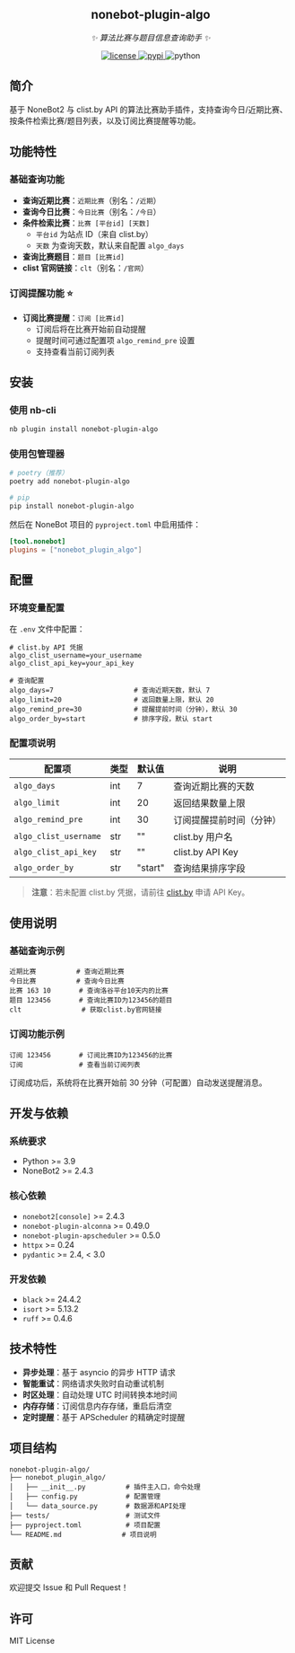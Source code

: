 <div align="center">

## nonebot-plugin-algo

_✨ 算法比赛与题目信息查询助手 ✨_

<a href="./LICENSE">
    <img src="https://img.shields.io/github/license/Tabris-ZX/nonebot-plugin-algo.svg" alt="license">
  </a>
  <a href="https://pypi.python.org/pypi/nonebot-plugin-algo">
    <img src="https://img.shields.io/pypi/v/nonebot-plugin-algo.svg" alt="pypi">
  </a>
  <img src="https://img.shields.io/badge/python-3.9+-blue.svg" alt="python">

</div>

## 简介

基于 NoneBot2 与 clist.by API 的算法比赛助手插件，支持查询今日/近期比赛、按条件检索比赛/题目列表，以及订阅比赛提醒等功能。

## 功能特性

### 基础查询功能
- **查询近期比赛**：`近期比赛`（别名：`/近期`）
- **查询今日比赛**：`今日比赛`（别名：`/今日`）
- **条件检索比赛**：`比赛 [平台id] [天数]`
  - `平台id` 为站点 ID（来自 clist.by）
  - `天数` 为查询天数，默认来自配置 `algo_days`
- **查询比赛题目**：`题目 [比赛id]`
- **clist 官网链接**：`clt`（别名：`/官网`）

### 订阅提醒功能 ⭐
- **订阅比赛提醒**：`订阅 [比赛id]`
  - 订阅后将在比赛开始前自动提醒
  - 提醒时间可通过配置项 `algo_remind_pre` 设置
  - 支持查看当前订阅列表

## 安装

### 使用 nb-cli

```bash
nb plugin install nonebot-plugin-algo
```

### 使用包管理器

```bash
# poetry（推荐）
poetry add nonebot-plugin-algo

# pip
pip install nonebot-plugin-algo
```

然后在 NoneBot 项目的 `pyproject.toml` 中启用插件：

```toml
[tool.nonebot]
plugins = ["nonebot_plugin_algo"]
```

## 配置

### 环境变量配置

在 `.env` 文件中配置：

```env
# clist.by API 凭据
algo_clist_username=your_username
algo_clist_api_key=your_api_key

# 查询配置
algo_days=7                    # 查询近期天数，默认 7
algo_limit=20                  # 返回数量上限，默认 20
algo_remind_pre=30             # 提醒提前时间（分钟），默认 30
algo_order_by=start            # 排序字段，默认 start
```

### 配置项说明

| 配置项 | 类型 | 默认值 | 说明 |
|--------|------|--------|------|
| `algo_days` | int | 7 | 查询近期比赛的天数 |
| `algo_limit` | int | 20 | 返回结果数量上限 |
| `algo_remind_pre` | int | 30 | 订阅提醒提前时间（分钟） |
| `algo_clist_username` | str | "" | clist.by 用户名 |
| `algo_clist_api_key` | str | "" | clist.by API Key |
| `algo_order_by` | str | "start" | 查询结果排序字段 |

> **注意**：若未配置 clist.by 凭据，请前往 [clist.by](https://clist.by/) 申请 API Key。

## 使用说明

### 基础查询示例

```text
近期比赛          # 查询近期比赛
今日比赛          # 查询今日比赛
比赛 163 10       # 查询洛谷平台10天内的比赛
题目 123456       # 查询比赛ID为123456的题目
clt               # 获取clist.by官网链接
```

### 订阅功能示例

```text
订阅 123456       # 订阅比赛ID为123456的比赛
订阅              # 查看当前订阅列表
```

订阅成功后，系统将在比赛开始前 30 分钟（可配置）自动发送提醒消息。

## 开发与依赖

### 系统要求
- Python >= 3.9
- NoneBot2 >= 2.4.3

### 核心依赖
- `nonebot2[console]` >= 2.4.3
- `nonebot-plugin-alconna` >= 0.49.0
- `nonebot-plugin-apscheduler` >= 0.5.0
- `httpx` >= 0.24
- `pydantic` >= 2.4, < 3.0

### 开发依赖
- `black` >= 24.4.2
- `isort` >= 5.13.2
- `ruff` >= 0.4.6

## 技术特性

- **异步处理**：基于 asyncio 的异步 HTTP 请求
- **智能重试**：网络请求失败时自动重试机制
- **时区处理**：自动处理 UTC 时间转换本地时间
- **内存存储**：订阅信息内存存储，重启后清空
- **定时提醒**：基于 APScheduler 的精确定时提醒

## 项目结构

```
nonebot-plugin-algo/
├── nonebot_plugin_algo/
│   ├── __init__.py          # 插件主入口，命令处理
│   ├── config.py            # 配置管理
│   └── data_source.py       # 数据源和API处理
├── tests/                   # 测试文件
├── pyproject.toml           # 项目配置
└── README.md               # 项目说明
```

## 贡献

欢迎提交 Issue 和 Pull Request！

## 许可

MIT License
